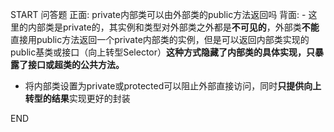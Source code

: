 START
问答题
正面: private内部类可以由外部类的public方法返回吗
背面: - 这里的内部类是private的，其实例和类型对外部类之外都是**不可见的**，外部类**不能**直接用public方法返回一个private内部类的实例，但是可以返回内部类实现的public基类或接口（向上转型Selector）**这种方式隐藏了内部类的具体实现，只暴露了接口或超类的公共方法。**
- 将内部类设置为private或protected可以阻止外部直接访问，同时**只提供向上转型的结果**实现更好的封装
<!--ID: 1709705519086-->
END